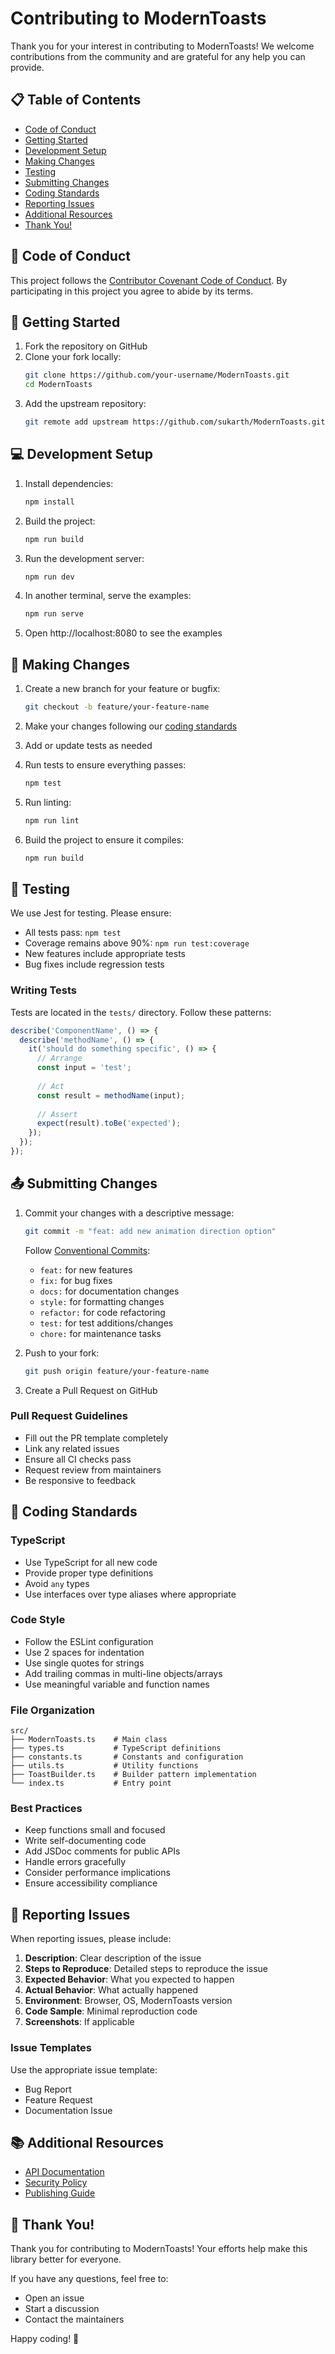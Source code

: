 # Contributing to ModernToasts

Thank you for your interest in contributing to ModernToasts! We welcome contributions from the community and are grateful for any help you can provide.

## 📋 Table of Contents

- [Code of Conduct](#code-of-conduct)
- [Getting Started](#getting-started)
- [Development Setup](#development-setup)
- [Making Changes](#making-changes)
- [Testing](#testing)
- [Submitting Changes](#submitting-changes)
- [Coding Standards](#coding-standards)
- [Reporting Issues](#reporting-issues)
- [Additional Resources](#additional-resources)
- [Thank You!](#thank-you)

## 📜 Code of Conduct

This project follows the [Contributor Covenant Code of Conduct](https://www.contributor-covenant.org/). By participating in this project you agree to abide by its terms.

## 🚀 Getting Started

1. Fork the repository on GitHub
2. Clone your fork locally:
   ```bash
   git clone https://github.com/your-username/ModernToasts.git
   cd ModernToasts
   ```
3. Add the upstream repository:
   ```bash
   git remote add upstream https://github.com/sukarth/ModernToasts.git
   ```

## 💻 Development Setup

1. Install dependencies:
   ```bash
   npm install
   ```

2. Build the project:
   ```bash
   npm run build
   ```

3. Run the development server:
   ```bash
   npm run dev
   ```

4. In another terminal, serve the examples:
   ```bash
   npm run serve
   ```

5. Open http://localhost:8080 to see the examples

## 🔧 Making Changes

1. Create a new branch for your feature or bugfix:
   ```bash
   git checkout -b feature/your-feature-name
   ```

2. Make your changes following our [coding standards](#coding-standards)

3. Add or update tests as needed

4. Run tests to ensure everything passes:
   ```bash
   npm test
   ```

5. Run linting:
   ```bash
   npm run lint
   ```

6. Build the project to ensure it compiles:
   ```bash
   npm run build
   ```

## 🧪 Testing

We use Jest for testing. Please ensure:

- All tests pass: `npm test`
- Coverage remains above 90%: `npm run test:coverage`
- New features include appropriate tests
- Bug fixes include regression tests

### Writing Tests

Tests are located in the `tests/` directory. Follow these patterns:

```typescript
describe('ComponentName', () => {
  describe('methodName', () => {
    it('should do something specific', () => {
      // Arrange
      const input = 'test';
      
      // Act
      const result = methodName(input);
      
      // Assert
      expect(result).toBe('expected');
    });
  });
});
```

## 📤 Submitting Changes

1. Commit your changes with a descriptive message:
   ```bash
   git commit -m "feat: add new animation direction option"
   ```

   Follow [Conventional Commits](https://www.conventionalcommits.org/):
   - `feat:` for new features
   - `fix:` for bug fixes
   - `docs:` for documentation changes
   - `style:` for formatting changes
   - `refactor:` for code refactoring
   - `test:` for test additions/changes
   - `chore:` for maintenance tasks

2. Push to your fork:
   ```bash
   git push origin feature/your-feature-name
   ```

3. Create a Pull Request on GitHub

### Pull Request Guidelines

- Fill out the PR template completely
- Link any related issues
- Ensure all CI checks pass
- Request review from maintainers
- Be responsive to feedback

## 📏 Coding Standards

### TypeScript

- Use TypeScript for all new code
- Provide proper type definitions
- Avoid `any` types
- Use interfaces over type aliases where appropriate

### Code Style

- Follow the ESLint configuration
- Use 2 spaces for indentation
- Use single quotes for strings
- Add trailing commas in multi-line objects/arrays
- Use meaningful variable and function names

### File Organization

```
src/
├── ModernToasts.ts    # Main class
├── types.ts           # TypeScript definitions
├── constants.ts       # Constants and configuration
├── utils.ts           # Utility functions
├── ToastBuilder.ts    # Builder pattern implementation
└── index.ts           # Entry point
```

### Best Practices

- Keep functions small and focused
- Write self-documenting code
- Add JSDoc comments for public APIs
- Handle errors gracefully
- Consider performance implications
- Ensure accessibility compliance

## 🐛 Reporting Issues

When reporting issues, please include:

1. **Description**: Clear description of the issue
2. **Steps to Reproduce**: Detailed steps to reproduce the issue
3. **Expected Behavior**: What you expected to happen
4. **Actual Behavior**: What actually happened
5. **Environment**: Browser, OS, ModernToasts version
6. **Code Sample**: Minimal reproduction code
7. **Screenshots**: If applicable

### Issue Templates

Use the appropriate issue template:
- Bug Report
- Feature Request
- Documentation Issue

## 📚 Additional Resources

- [API Documentation](API.md)
- [Security Policy](SECURITY.md)
- [Publishing Guide](PUBLISHING.md)

## 🙏 Thank You!

Thank you for contributing to ModernToasts! Your efforts help make this library better for everyone.

If you have any questions, feel free to:
- Open an issue
- Start a discussion
- Contact the maintainers

Happy coding! 🎉